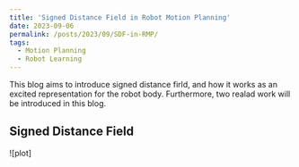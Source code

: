 ```yaml
---
title: 'Signed Distance Field in Robot Motion Planning'
date: 2023-09-06
permalink: /posts/2023/09/SDF-in-RMP/
tags:
  - Motion Planning
  - Robot Learning
---
```


This blog aims to introduce signed distance firld, and how it works as an excited representation for the robot body. Furthermore, two realad work will be introduced in this blog.

Signed Distance Field
------
![plot]